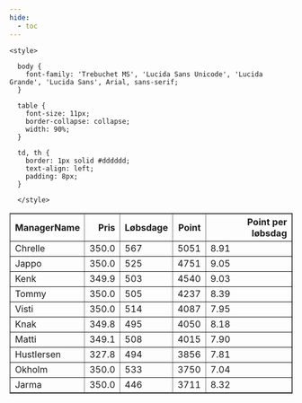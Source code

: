 ```yaml
---
hide:
  - toc
---
```


<!doctype html>
<html lang="en">
  <head>
    <meta charset="UTF-8" />
    <meta name="viewport" content="width=device-width, initial-scale=1.0" />
    <title> C Y K E L V E N N E R </title>

    <style>

      body {
        font-family: 'Trebuchet MS', 'Lucida Sans Unicode', 'Lucida Grande', 'Lucida Sans', Arial, sans-serif;
      }

      table {
        font-size: 11px;
        border-collapse: collapse;
        width: 90%;
      }
      
      td, th {
        border: 1px solid #dddddd;
        text-align: left;
        padding: 8px;
      }
      
      </style>
  </head>
  <body>
  <table border="1" class="dataframe" id="filterabletable">
  <thead>
    <tr style="text-align: right;">
      <th>ManagerName</th>
      <th>Pris</th>
      <th>Løbsdage</th>
      <th>Point</th>
      <th>Point per løbsdag</th>
    </tr>
  </thead>
  <tbody>
    <tr>
      <td>Chrelle</td>
      <td>350.0</td>
      <td>567</td>
      <td>5051</td>
      <td>8.91</td>
    </tr>
    <tr>
      <td>Jappo</td>
      <td>350.0</td>
      <td>525</td>
      <td>4751</td>
      <td>9.05</td>
    </tr>
    <tr>
      <td>Kenk</td>
      <td>349.9</td>
      <td>503</td>
      <td>4540</td>
      <td>9.03</td>
    </tr>
    <tr>
      <td>Tommy</td>
      <td>350.0</td>
      <td>505</td>
      <td>4237</td>
      <td>8.39</td>
    </tr>
    <tr>
      <td>Visti</td>
      <td>350.0</td>
      <td>514</td>
      <td>4087</td>
      <td>7.95</td>
    </tr>
    <tr>
      <td>Knak</td>
      <td>349.8</td>
      <td>495</td>
      <td>4050</td>
      <td>8.18</td>
    </tr>
    <tr>
      <td>Matti</td>
      <td>349.1</td>
      <td>508</td>
      <td>4015</td>
      <td>7.90</td>
    </tr>
    <tr>
      <td>Hustlersen</td>
      <td>327.8</td>
      <td>494</td>
      <td>3856</td>
      <td>7.81</td>
    </tr>
    <tr>
      <td>Okholm</td>
      <td>350.0</td>
      <td>533</td>
      <td>3750</td>
      <td>7.04</td>
    </tr>
    <tr>
      <td>Jarma</td>
      <td>350.0</td>
      <td>446</td>
      <td>3711</td>
      <td>8.32</td>
    </tr>
  </tbody>
</table>
<script src="../js/tablefilter/tablefilter.js"></script>

  <script data-config>
    var tfConfig = {
      base_path: '../js/tablefilter/',
      alternate_rows: true,
      btn_reset: {
          text: 'Nulstil'
      },
      auto_filter: {
        delay: 1100 //milliseconds
      },
 
      loader: true,
      no_results_message: true,  

      // columns data types
      col_types: [
          'string',
          { type: 'formatted-number', decimal: '.', thousands: ',' },
          'number',
          'number',
          { type: 'formatted-number', decimal: '.', thousands: ',' },
      ],

      // Sort extension: in this example the column data types are provided by the
      // 'col_types' property. The sort extension also has a 'types' property
      // defining the columns data type for column sorting. If the 'types'
      // property is not defined, the sorting extension will fallback to
      // the 'col_types' definitions.
      extensions: [{ name: 'sort' }]
  };

  var tf = new TableFilter('filterabletable', tfConfig);
  tf.init();
</script>
    
  </body>
</html>